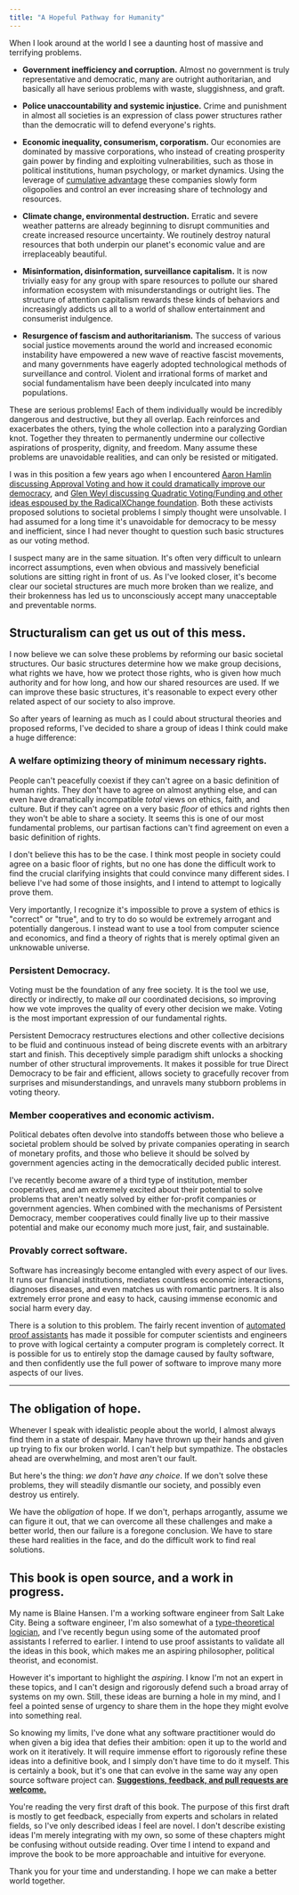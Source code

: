 ```yaml
---
title: "A Hopeful Pathway for Humanity"
---
```


When I look around at the world I see a daunting host of massive and terrifying problems.

- **Government inefficiency and corruption.** Almost no government is truly representative and democratic, many are outright authoritarian, and basically all have serious problems with waste, sluggishness, and graft.

- **Police unaccountability and systemic injustice.** Crime and punishment in almost all societies is an expression of class power structures rather than the democratic will to defend everyone's rights.

- **Economic inequality, consumerism, corporatism.** Our economies are dominated by massive corporations, who instead of creating prosperity gain power by finding and exploiting vulnerabilities, such as those in political institutions, human psychology, or market dynamics. Using the leverage of [cumulative advantage](https://en.wikipedia.org/wiki/Matthew_effect) these companies slowly form oligopolies and control an ever increasing share of technology and resources.

- **Climate change, environmental destruction.** Erratic and severe weather patterns are already beginning to disrupt communities and create increased resource uncertainty. We routinely destroy natural resources that both underpin our planet's economic value and are irreplaceably beautiful.

- **Misinformation, disinformation, surveillance capitalism.** It is now trivially easy for any group with spare resources to pollute our shared information ecosystem with misunderstandings or outright lies. The structure of attention capitalism rewards these kinds of behaviors and increasingly addicts us all to a world of shallow entertainment and consumerist indulgence.

- **Resurgence of fascism and authoritarianism.** The success of various social justice movements around the world and increased economic instability have empowered a new wave of reactive fascist movements, and many governments have eagerly adopted technological methods of surveillance and control. Violent and irrational forms of market and social fundamentalism have been deeply inculcated into many populations.

These are serious problems! Each of them individually would be incredibly dangerous and destructive, but they all overlap. Each reinforces and exacerbates the others, tying the whole collection into a paralyzing Gordian knot. Together they threaten to permanently undermine our collective aspirations of prosperity, dignity, and freedom. Many assume these problems are unavoidable realities, and can only be resisted or mitigated.

I was in this position a few years ago when I encountered [Aaron Hamlin discussing Approval Voting and how it could dramatically improve our democracy](https://80000hours.org/podcast/episodes/aaron-hamlin-voting-reform/), and [Glen Weyl discussing Quadratic Voting/Funding and other ideas espoused by the RadicalXChange foundation](https://80000hours.org/podcast/episodes/glen-weyl-radically-reforming-capitalism-and-democracy/). Both these activists proposed solutions to societal problems I simply thought were unsolvable. I had assumed for a long time it's unavoidable for democracy to be messy and inefficient, since I had never thought to question such basic structures as our voting method.

I suspect many are in the same situation. It's often very difficult to unlearn incorrect assumptions, even when obvious and massively beneficial solutions are sitting right in front of us. As I've looked closer, it's become clear our societal structures are much more broken than we realize, and their brokenness has led us to unconsciously accept many unacceptable and preventable norms.

## Structuralism can get us out of this mess.

I now believe we can solve these problems by reforming our basic societal structures. Our basic structures determine how we make group decisions, what rights we have, how we protect those rights, who is given how much authority and for how long, and how our shared resources are used. If we can improve these basic structures, it's reasonable to expect every other related aspect of our society to also improve.

So after years of learning as much as I could about structural theories and proposed reforms, I've decided to share a group of ideas I think could make a huge difference:

### A welfare optimizing theory of minimum necessary rights.

People can't peacefully coexist if they can't agree on a basic definition of human rights. They don't have to agree on almost anything else, and can even have dramatically incompatible *total* views on ethics, faith, and culture. But if they can't agree on a very basic *floor* of ethics and rights then they won't be able to share a society. It seems this is one of our most fundamental problems, our partisan factions can't find agreement on even a basic definition of rights.

I don't believe this has to be the case. I think most people in society could agree on a basic floor of rights, but no one has done the difficult work to find the crucial clarifying insights that could convince many different sides. I believe I've had some of those insights, and I intend to attempt to logically prove them.

Very importantly, I recognize it's impossible to prove a system of ethics is "correct" or "true", and to try to do so would be extremely arrogant and potentially dangerous. I instead want to use a tool from computer science and economics, and find a theory of rights that is merely optimal given an unknowable universe.

### Persistent Democracy.

Voting must be the foundation of any free society. It is the tool we use, directly or indirectly, to make *all* our coordinated decisions, so improving how we vote improves the quality of every other decision we make. Voting is the most important expression of our fundamental rights.

Persistent Democracy restructures elections and other collective decisions to be fluid and continuous instead of being discrete events with an arbitrary start and finish. This deceptively simple paradigm shift unlocks a shocking number of other structural improvements. It makes it possible for true Direct Democracy to be fair and efficient, allows society to gracefully recover from surprises and misunderstandings, and unravels many stubborn problems in voting theory.

### Member cooperatives and economic activism.

Political debates often devolve into standoffs between those who believe a societal problem should be solved by private companies operating in search of monetary profits, and those who believe it should be solved by government agencies acting in the democratically decided public interest.

I've recently become aware of a third type of institution, member cooperatives, and am extremely excited about their potential to solve problems that aren't neatly solved by either for-profit companies or government agencies. When combined with the mechanisms of Persistent Democracy, member cooperatives could finally live up to their massive potential and make our economy much more just, fair, and sustainable.

<!-- we don't have to wait for anyone's permission to make things better! real power in the economy comes from control over *stuff*, land/resources/machinery/infrastructure and people's labor. -->

<!-- wealth/prosperity = labor * leverage * resources -->

### Provably correct software.

Software has increasingly become entangled with every aspect of our lives. It runs our financial institutions, mediates countless economic interactions, diagnoses diseases, and even matches us with romantic partners. It is also extremely error prone and easy to hack, causing immense economic and social harm every day.

There is a solution to this problem. The fairly recent invention of [automated proof assistants](https://en.wikipedia.org/wiki/Proof_assistant) has made it possible for computer scientists and engineers to prove with logical certainty a computer program is completely correct. It is possible for us to entirely stop the damage caused by faulty software, and then confidently use the full power of software to improve many more aspects of our lives.

---

## The obligation of hope.

Whenever I speak with idealistic people about the world, I almost always find them in a state of despair. Many have thrown up their hands and given up trying to fix our broken world. I can't help but sympathize. The obstacles ahead are overwhelming, and most aren't our fault.

But here's the thing: *we don't have any choice*. If we don't solve these problems, they will steadily dismantle our society, and possibly even destroy us entirely.

We have the *obligation* of hope. If we don't, perhaps arrogantly, assume we can figure it out, that we can overcome all these challenges and make a better world, then our failure is a foregone conclusion. We have to stare these hard realities in the face, and do the difficult work to find real solutions.


## This book is open source, and a work in progress.

My name is Blaine Hansen. I'm a working software engineer from Salt Lake City. Being a software engineer, I'm also somewhat of a [type-theoretical logician](https://en.wikipedia.org/wiki/Type_theory), and I've recently begun using some of the automated proof assistants I referred to earlier. I intend to use proof assistants to validate all the ideas in this book, which makes me an aspiring philosopher, political theorist, and economist.

However it's important to highlight the *aspiring*. I know I'm not an expert in these topics, and I can't design and rigorously defend such a broad array of systems on my own. Still, these ideas are burning a hole in my mind, and I feel a pointed sense of urgency to share them in the hope they might evolve into something real.

So knowing my limits, I've done what any software practitioner would do when given a big idea that defies their ambition: open it up to the world and work on it iteratively. It will require immense effort to rigorously refine these ideas into a definitive book, and I simply don't have time to do it myself. This is certainly a book, but it's one that can evolve in the same way any open source software project can. [**Suggestions, feedback, and pull requests are welcome.**](https://github.com/blainehansen/hopeful-pathway)

You're reading the very first draft of this book. The purpose of this first draft is mostly to get feedback, especially from experts and scholars in related fields, so I've only described ideas I feel are novel. I don't describe existing ideas I'm merely integrating with my own, so some of these chapters might be confusing without outside reading. Over time I intend to expand and improve the book to be more approachable and intuitive for everyone.

Thank you for your time and understanding. I hope we can make a better world together.

